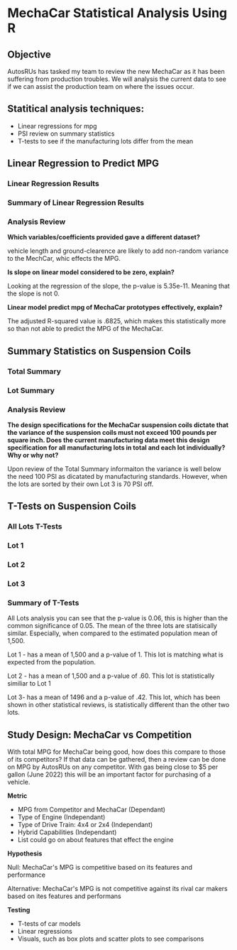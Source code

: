 # MechaCar Statistical Analysis Using R

## Objective

AutosRUs has tasked my team to review the new MechaCar as it has been suffering from production troubles. We will analysis the current data to see if we can assist the production team on where the issues occur. 

## Statitical analysis techniques:
  - Linear regressions for mpg
  - PSI review on summary statistics
  - T-tests to see if the manufacturing lots differ from the mean
  
## Linear Regression to Predict MPG

### Linear Regression Results



### Summary of Linear Regression Results



### Analysis Review

**Which variables/coefficients provided gave a different dataset?**

vehicle length and ground-clearence are likely to add non-random variance to the MechCar, whic effects the MPG.

**Is slope on linear model considered to be zero, explain?**

Looking at the regression of the slope, the p-value is 5.35e-11. Meaning that the slope is not 0. 

**Linear model predict mpg of MechaCar prototypes effectively, explain?**

The adjusted R-squared value is .6825, which makes this statistically more so than not able to predict the MPG of the MechaCar.

## Summary Statistics on Suspension Coils

### Total Summary

### Lot Summary


### Analysis Review

**The design specifications for the MechaCar suspension coils dictate that the variance of the suspension coils must not exceed 100 pounds per square inch. Does the current manufacturing data meet this design specification for all manufacturing lots in total and each lot individually? Why or why not?**

Upon review of the Total Summary informaiton the variance is well below the need 100 PSI as dicatated by manufacturing standards. However, when the lots are sorted by their own Lot 3 is 70 PSI off. 

## T-Tests on Suspension Coils

### All Lots T-Tests


### Lot 1


### Lot 2


### Lot 3


### Summary of T-Tests

All Lots analysis you can see that the p-value is 0.06, this is higher than the common significance of 0.05. The mean of the three lots are statisically similar. Especially, when compared to the estimated population mean of 1,500.

Lot 1 - has a mean of 1,500 and a p-value of 1. This lot is matching what is expected from the population. 

Lot 2 - has a mean of 1,500 and a p-value of .60. This lot is statistically similiar to Lot 1

Lot 3- has a mean of 1496 and a p-value of .42. This lot, which has been shown in other statistical reviews, is statistically different than the other two lots. 

## Study Design: MechaCar vs Competition

With total MPG for MechaCar being good, how does this compare to those of its competitors? If that data can be gathered, then a review can be done on MPG by AutosRUs on any competitor. With gas being close to $5 per gallon (June 2022) this will be an important factor for purchasing of a vehicle. 

**Metric**
  - MPG from Competitor and MechaCar (Dependant)
  - Type of Engine (Independant)
  - Type of Drive Train: 4x4 or 2x4 (Independant)
  - Hybrid Capabilities (Independant)
  - List could go on about features that effect the engine
  
  **Hypothesis**
  
  Null: MechaCar's MPG is competitive based on its features and performance
  
  Alternative: MechaCar's MPG is not competitive against its rival car makers based on ites features and performans
  
  **Testing**
  
  - T-tests of car models
  - Linear regressions
  - Visuals, such as box plots and scatter plots to see comparisons
  




